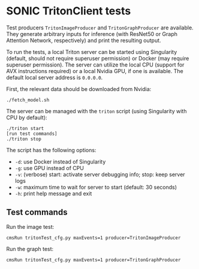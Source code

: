 # SONIC TritonClient tests

Test producers `TritonImageProducer` and `TritonGraphProducer` are available.
They generate arbitrary inputs for inference (with ResNet50 or Graph Attention Network, respectively) and print the resulting output.

To run the tests, a local Triton server can be started using Singularity (default, should not require superuser permission)
or Docker (may require superuser permission).
The server can utilize the local CPU (support for AVX instructions required) or a local Nvidia GPU, if one is available.
The default local server address is `0.0.0.0`.

First, the relevant data should be downloaded from Nvidia:
```
./fetch_model.sh
```

The server can be managed with the `triton` script (using Singularity with CPU by default):
```
./triton start
[run test commands]
./triton stop
```

The script has the following options:
* `-d`: use Docker instead of Singularity
* `-g`: use GPU instead of CPU
* `-v`: (verbose) start: activate server debugging info; stop: keep server logs
* `-w`: maximum time to wait for server to start (default: 30 seconds)
* `-h`: print help message and exit

## Test commands

Run the image test:
```
cmsRun tritonTest_cfg.py maxEvents=1 producer=TritonImageProducer
```

Run the graph test:
```
cmsRun tritonTest_cfg.py maxEvents=1 producer=TritonGraphProducer
```
